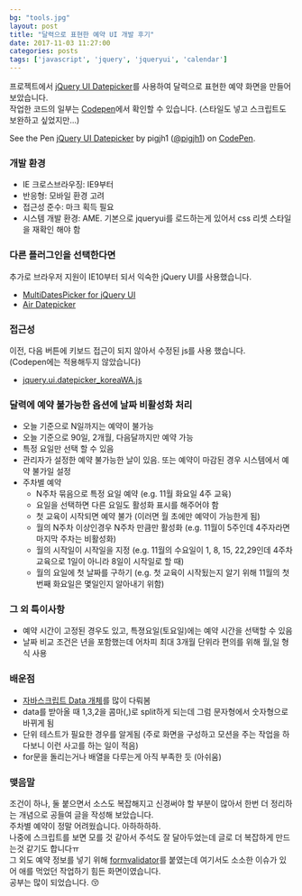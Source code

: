 ```yaml
---
bg: "tools.jpg"
layout: post
title: "달력으로 표현한 예약 UI 개발 후기"
date: 2017-11-03 11:27:00
categories: posts
tags: ['javascript', 'jquery', 'jqueryui', 'calendar']
---
```


프로젝트에서 [jQuery UI Datepicker](https://jqueryui.com/datepicker/)를 사용하여 달력으로 표현한 예약 화면을 만들어 보았습니다.  
작업한 코드의 일부는 [Codepen](https://codepen.io/pigjh1/pen/YEwaEG)에서 확인할 수 있습니다.
(스타일도 넣고 스크립트도 보완하고 싶었지만...)

<p data-height="300" data-theme-id="28106" data-slug-hash="YEwaEG" data-default-tab="html,result" data-user="pigjh1" data-embed-version="2" data-pen-title="jQuery UI Datepicker" class="codepen">See the Pen <a href="https://codepen.io/pigjh1/pen/YEwaEG/">jQuery UI Datepicker</a> by pigjh1 (<a href="https://codepen.io/pigjh1">@pigjh1</a>) on <a href="https://codepen.io">CodePen</a>.</p>
<script async src="https://production-assets.codepen.io/assets/embed/ei.js"></script>

### 개발 환경
- IE 크로스브라우징: IE9부터
- 반응형: 모바일 환경 고려
- 접근성 준수: 마크 획득 필요
- 시스템 개발 환경: AME. 기본으로 jqueryui를 로드하는게 있어서 css 리셋 스타일을 재확인 해야 함


### 다른 플러그인을 선택한다면
추가로 브라우저 지원이 IE10부터 되서 익숙한 jQuery UI를 사용했습니다.
- [MultiDatesPicker for jQuery UI](http://dubrox.github.io/Multiple-Dates-Picker-for-jQuery-UI/)
- [Air Datepicker](http://t1m0n.name/air-datepicker/docs/)


### 접근성
이전, 다음 버튼에 키보드 접근이 되지 않아서 수정된 js를 사용 했습니다.  
(Codepen에는 적용해두지 않았습니다)
- [jquery.ui.datepicker_koreaWA.js](https://gist.github.com/dstyle0210/b29d7528bba27fdc75fe)


### 달력에 예약 불가능한 옵션에 날짜 비활성화 처리
- 오늘 기준으로 N일까지는 예약이 불가능
- 오늘 기준으로 90일, 2개월, 다음달까지만 예약 가능
- 특정 요일만 선택 할 수 있음
- 관리자가 설정한 예약 불가능한 날이 있음. 또는 예약이 마감된 경우 시스템에서 예약 불가일 설정
- 주차별 예약
    - N주차 묶음으로 특정 요일 예약 (e.g. 11월 화요일 4주 교육)
    - 요일을 선택하면 다른 요일도 활성화 표시를 해주어야 함
    - 첫 교육이 시작되면 예약 불가 (이러면 월 초에만 예약이 가능한게 됨)
    - 월의 N주차 이상인경우 N주차 만큼만 활성화 (e.g. 11월이 5주인데 4주자라면 마지막 주차는 비활성화)
    - 월의 시작일이 시작일을 지정 (e.g. 11월의 수요일이 1, 8, 15, 22,29인데 4주차 교육으로 1일이 아니라 8일이 시작일로 할 때)
    - 월의 요일에 첫 날짜를 구하기 (e.g. 첫 교육이 시작됬는지 알기 위해 11월의 첫번째 화요일은 몇일인지 알아내기 위함)


### 그 외 특이사항
- 예약 시간이 고정된 경우도 있고, 특졍요일(토요일)에는 예약 시간을 선택할 수 있음
- 날짜 비교 조건은 년을 포함했는데 어차피 최대 3개월 단위라 편의를 위해 월,일 형식 사용


### 배운점
- [자바스크립트 Data 개체](https://developer.mozilla.org/ko/docs/Web/JavaScript/Reference/Global_Objects/Date)를 많이 다뤄봄
- data를 받아올 때 1,3,2을 콤마(,)로 split하게 되는데 그럼 문자형에서 숫자형으로 바뀌게 됨
- 단위 테스트가 필요한 경우를 알게됨 (주로 화면을 구성하고 모션을 주는 작업을 하다보니 이런 사고를 하는 일이 적음)
- for문을 돌리는거나 배열을 다루는게 아직 부족한 듯 (아쉬움)


### 맺음말
조건이 하나, 둘 붙으면서 소스도 복잡해지고 신경써야 할 부분이 많아서 한번 더 정리하는 개념으로 공들여 글을 작성해 보았습니다.  
주차별 예약이 정말 어려웠습니다. 아하하하하.  
나중에 스크립트를 보면 모를 것 같아서 주석도 잘 달아두었는데 글로 더 복잡하게 만드는것 같기도 합니다ㅠ  
그 외도 예약 정보를 넣기 위해 [formvalidator](http://www.formvalidator.net/)를 붙였는데 여기서도 소소한 이슈가 있어 애를 먹었던 작업하기 힘든 화면이였습니다.  
공부는 많이 되었습니다. 😚
